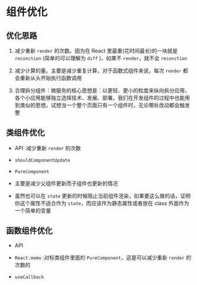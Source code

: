 # 组件优化

## 优化思路

1. 减少重新 `render` 的次数。因为在 React 里最重(花时间最长)的一块就是 `reconction` (简单的可以理解为 `diff` )，如果不 `render`，就不会 `reconction`

2. 减少计算的量。主要是减少重复计算，对于函数式组件来说，每次 `render` 都会重新从头开始执行函数调用

3. 合理拆分组件：微服务的核心思想是：以更轻、更小的粒度来纵向拆分应用，各个小应用能够独立选择技术、发展、部署。我们在开发组件的过程中也能用到类似的思想。试想当一个整个页面只有一个组件时，无论哪处改动都会触发整

## 类组件优化

- API :减少重新 `render` 的次数

- `shouldComponentUpdate`

- `PureComponent`

- 主要是减少父组件更新而子组件也更新的情况

- 虽然也可以在 `state` 更新的时候阻止当前组件渲染，如果要这么做的话，证明你这个属性不适合作为 `state`，而应该作为静态属性或者放在 class 外面作为一个简单的变量

## 函数组件优化

- API

- `React.memo` :对标类组件里面的 `PureComponent`，这是可以减少重新 `render` 的次数的

- `useCallback`
